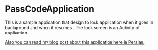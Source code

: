 # PassCodeApplication

This is a sample application that design to lock application when it goes in background and when it resumes .
The lock screen is an Activity of application.

<a href="http://soroushjavdan.net/?p=302">Also you can read my blog post about this application here in Persian.</a>
